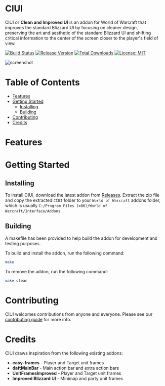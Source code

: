 # CIUI
CIUI or **Clean and Improved UI** is an addon for World of Warcraft that improves the standard Blizzard UI by focusing on cleaner design, preserving the art and aesthetic of the standard Blizzard UI and shifting critical information to the center of the screen closer to the player's field of view.

[![Build Status](https://api.travis-ci.org/salindersidhu/CIUI.svg)](https://travis-ci.org/salindersidhu/CIUI)
[![Release Version](https://github-basic-badges.herokuapp.com/release/salindersidhu/CIUI.svg)](https://github-basic-badges.herokuapp.com/release/salindersidhu/CIUI.svg)
[![Total Downloads](https://github-basic-badges.herokuapp.com/downloads/salindersidhu/CIUI/total.svg)](https://github-basic-badges.herokuapp.com/downloads/salindersidhu/CIUI/total.svg)
[![License: MIT](https://img.shields.io/badge/License-MIT-yellow.svg)](/LICENSE.md)

<p align="left">
	<img src="https://user-images.githubusercontent.com/12175684/40276220-705d903e-5bd2-11e8-8d29-88d694939805.jpg" alt="screenshot"/>
</p>

# Table of Contents
* [Features](#features)
* [Getting Started](#getting-started)
	* [Installing](#installing)
	* [Building](#building)
* [Contributing](#contributing)
* [Credits](#credits)

# Features

# Getting Started

## Installing
To install CIUI, download the latest addon from [Releases](https://github.com/salindersidhu/CIUI/releases). Extract the zip file and copy the extracted `CIUI` folder to your `World of Warcraft` addons folder, which is usually ``C:/Program Files (x86)/World of Warcraft/Interface/Addons``.

## Building
A makefile has been provided to help build the addon for development and testing purposes.

To build and install the addon, run the following command:
```bash
make
```

To remove the addon, run the following command:
```bash
make clean
```

# Contributing
CIUI welcomes contributions from anyone and everyone. Please see our [contributing guide](/CONTRIBUTING.md) for more info.

# Credits
CIUI draws inspiration from the following existing addons:

- **easy-frames** - Player and Target unit frames
- **daftMainBar** - Main action bar and extra action bars
- **UnitFramesImproved** - Player and Target unit frames
- **Improved Blizzard UI** - Minimap and party unit frames
